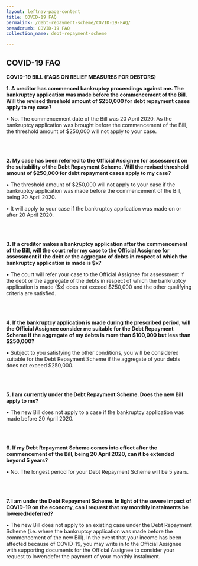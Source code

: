 ```yaml
---
layout: leftnav-page-content
title: COVID-19 FAQ
permalink: /debt-repayment-scheme/COVID-19-FAQ/
breadcrumb: COVID-19 FAQ
collection_name: debt-repayment-scheme

---
```


COVID-19 FAQ
---
**COVID-19 BILL (FAQS ON RELIEF MEASURES FOR DEBTORS)**<br>

**1.	A creditor has commenced bankruptcy proceedings against me. The bankruptcy application was made before the commencement of the Bill. Will the revised threshold amount of $250,000 for debt repayment cases apply to my case?**<br>

•	No. The commencement date of the Bill was 20 April 2020. As the bankruptcy application was brought before the commencement of the Bill, the threshold amount of $250,000 will not apply to your case.<br><br>

<br>

**2.	My case has been referred to the Official Assignee for assessment on the suitability of the Debt Repayment Scheme. Will the revised threshold amount of $250,000 for debt repayment cases apply to my case?**<br>

•	The threshold amount of $250,000 will not apply to your case if the bankruptcy application was made before the commencement of the Bill, being 20 April 2020.<br>

•	It will apply to your case if the bankruptcy application was made on or after 20 April 2020.<br><br>

<br>

**3.	If a creditor makes a bankruptcy application after the commencement of the Bill, will the court refer my case to the Official Assignee for assessment if the debt or the aggregate of debts in respect of which the bankruptcy application is made is $x?**<br>

•	The court will refer your case to the Official Assignee for assessment if the debt or the aggregate of the debts in respect of which the bankruptcy application is made ($x) does not exceed $250,000 and the other qualifying criteria are satisfied.<br><br>

<br>

**4.	If the bankruptcy application is made during the prescribed period, will the Official Assignee consider me suitable for the Debt Repayment Scheme if the aggregate of my debts is more than $100,000 but less than $250,000?**<br>

•	Subject to you satisfying the other conditions, you will be considered suitable for the Debt Repayment Scheme if the aggregate of your debts does not exceed $250,000.<br><br>

<br>

**5.	I am currently under the Debt Repayment Scheme. Does the new Bill apply to me?**<br>

•	The new Bill does not apply to a case if the bankruptcy application was made before 20 April 2020.<br><br>

<br>

**6.	If my Debt Repayment Scheme comes into effect after the commencement of the Bill, being 20 April 2020, can it be extended beyond 5 years?**<br>

•	No. The longest period for your Debt Repayment Scheme will be 5 years.<br><br>

<br>

**7.	I am under the Debt Repayment Scheme. In light of the severe impact of COVID-19 on the economy, can I request that my monthly instalments be lowered/deferred?**<br>

•	The new Bill does not apply to an existing case under the Debt Repayment Scheme (i.e. where the bankruptcy application was made before the commencement of the new Bill). In the event that your income has been affected because of COVID-19, you may write in to the Official Assignee with supporting documents for the Official Assignee to consider your request to lower/defer the payment of your monthly instalment.<br><br>

<br>
